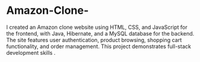 # Amazon-Clone-
I created an Amazon clone website using HTML, CSS, and JavaScript for the frontend, with Java, Hibernate, and a MySQL database for the backend. The site features user authentication, product browsing, shopping cart functionality, and order management. This project demonstrates full-stack development skills .
